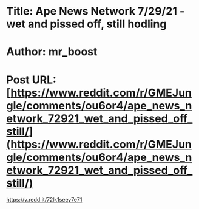 # Title: Ape News Network 7/29/21 - wet and pissed off, still hodling
# Author: mr_boost
# Post URL: [https://www.reddit.com/r/GMEJungle/comments/ou6or4/ape_news_network_72921_wet_and_pissed_off_still/](https://www.reddit.com/r/GMEJungle/comments/ou6or4/ape_news_network_72921_wet_and_pissed_off_still/)


https://v.redd.it/72lk1seey7e71